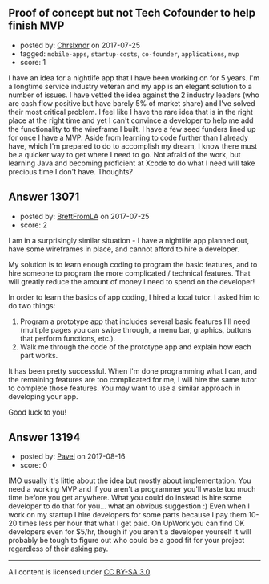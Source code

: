 ## Proof of concept but not Tech Cofounder to help finish MVP

- posted by: [Chrslxndr](https://stackexchange.com/users/10884051/chrslxndr) on 2017-07-25
- tagged: `mobile-apps`, `startup-costs`, `co-founder`, `applications`, `mvp`
- score: 1

I have an idea for a nightlife app that I have been working on for 5 years. I'm a longtime service industry veteran and my app is an elegant solution to a number of issues. I have vetted the idea against the 2 industry leaders (who are cash flow positive but have barely 5% of market share) and I've solved their most critical problem. I feel like I have the rare idea that is in the right place at the right time and yet I can't convince a developer to help me add the functionality to the wireframe I built. I have a few seed funders lined up for once I have a MVP. Aside from learning to code further than I already have, which I'm prepared to do to accomplish my dream, I know there must be a quicker way to get where I need to go. Not afraid of the work, but learning Java and becoming proficient at Xcode to do what I need will take precious time I don't have. Thoughts?


## Answer 13071

- posted by: [BrettFromLA](https://stackexchange.com/users/2813127/brettfromla) on 2017-07-25
- score: 2

I am in a surprisingly similar situation - I have a nightlife app planned out, have some wireframes in place, and cannot afford to hire a developer.

My solution is to learn enough coding to program the basic features, and to hire someone to program the more complicated / technical features. That will greatly reduce the amount of money I need to spend on the developer!

In order to learn the basics of app coding, I hired a local tutor. I asked him to do two things:

 1. Program a prototype app that includes several basic features I'll need (multiple pages you can swipe through, a menu bar, graphics, buttons that perform functions, etc.).
 2. Walk me through the code of the prototype app and explain how each part works.

It has been pretty successful. When I'm done programming what I can, and the remaining features are too complicated for me, I will hire the same tutor to complete those features.  You may want to use a similar approach in developing your app.

Good luck to you!


## Answer 13194

- posted by: [Pavel](https://stackexchange.com/users/214638/pavel) on 2017-08-16
- score: 0

IMO usually it's little about the idea but mostly about implementation. You need a working MVP and if you aren't a programmer you'll waste too much time before you get anywhere.
What you could do instead is hire some developer to do that for you... what an obvious suggestion :) Even when I work on my startup I hire developers for some parts because I pay them 10-20 times less per hour that what I get paid. On UpWork you can find OK developers even for $5/hr, though if you aren't a developer yourself it will probably be tough to figure out who could be a good fit for your project regardless of their asking pay.



---

All content is licensed under [CC BY-SA 3.0](https://creativecommons.org/licenses/by-sa/3.0/).
